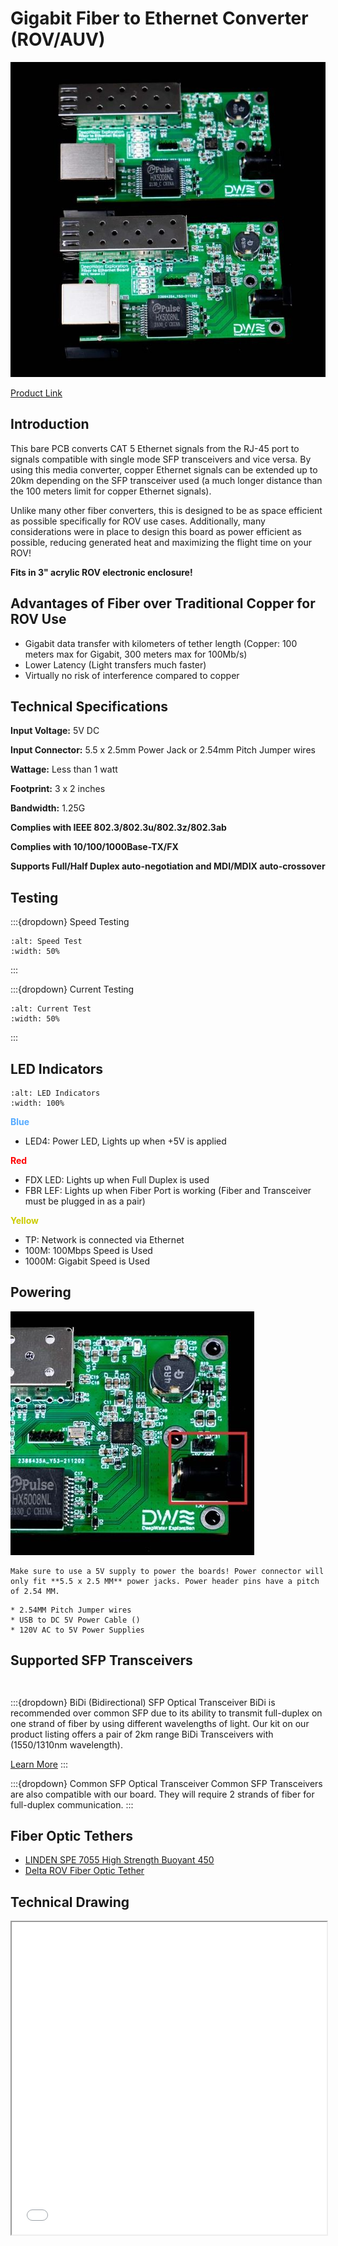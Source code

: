 # Gigabit Fiber to Ethernet Converter (ROV/AUV)

[![Fiber Board](../img/fiberboard/ROVFiberBoardMainPic_590x.jpg)](https://exploredeepwater.com/products/ethernet-fiber-converter)

[Product Link](https://exploredeepwater.com/products/ethernet-fiber-converter)

## Introduction

This bare PCB converts CAT 5 Ethernet signals from the RJ-45 port to signals compatible with single mode SFP transceivers and vice versa. By using this media converter, copper Ethernet signals can be extended up to 20km depending on the SFP transceiver used (a much longer distance than the 100 meters limit for copper Ethernet signals).

Unlike many other fiber converters, this is designed to be as space efficient as possible specifically for ROV use cases. Additionally, many considerations were in place to design this board as power efficient as possible, reducing generated heat and maximizing the flight time on your ROV!

**Fits in 3" acrylic ROV electronic enclosure!**

## Advantages of Fiber over Traditional Copper for ROV Use

* Gigabit data transfer with kilometers of tether length (Copper: 100 meters max for Gigabit, 300 meters max for 100Mb/s)
* Lower Latency (Light transfers much faster)
* Virtually no risk of interference compared to copper 

## Technical Specifications

**Input Voltage:** 5V DC

**Input Connector:** 5.5 x 2.5mm Power Jack or 2.54mm Pitch Jumper wires

**Wattage:** Less than 1 watt

**Footprint:** 3 x 2 inches

**Bandwidth:** 1.25G

**Complies with IEEE 802.3/802.3u/802.3z/802.3ab**

**Complies with 10/100/1000Base-TX/FX**

**Supports Full/Half Duplex auto-negotiation and MDI/MDIX auto-crossover**

## Testing

:::{dropdown} Speed Testing
```{image} ../img/fiberboard/speed_test.png
:alt: Speed Test
:width: 50%
```
:::

:::{dropdown} Current Testing
```{image} ../img/fiberboard/current_test.png
:alt: Current Test
:width: 50%
```
:::

## LED Indicators
```{image} ../img/fiberboard/LED_indicators.png
:alt: LED Indicators
:width: 100%
```

<span style="color: #55aaff; font-weight: bold">Blue</span>
* LED4: Power LED, Lights up when +5V is applied

<span style="color: red; font-weight: bold">Red</span>
* FDX LED: Lights up when Full Duplex is used
* FBR LEF: Lights up when Fiber Port is working (Fiber and Transceiver must be plugged in as a pair)

<span style="color: #CCCC00; font-weight: bold">Yellow</span>
* TP: Network is connected via Ethernet
* 100M: 100Mbps Speed is Used
* 1000M: Gigabit Speed is Used

## Powering

![Fiber Board](../img/fiberboard/ROV_Fiber_Board_Power_Connector_390x.jpg)

```{warning} 
Make sure to use a 5V supply to power the boards! Power connector will only fit **5.5 x 2.5 MM** power jacks. Power header pins have a pitch of 2.54 MM.
```

```{admonition} Recommended Methods for Powering
* 2.54MM Pitch Jumper wires
* USB to DC 5V Power Cable ()
* 120V AC to 5V Power Supplies
```

## Supported SFP Transceivers

```{important} All SFP optical transceiver  used on the board must be **1.25Gb/s data rate** and designed for **10/100/1000Base-TX/FX**
```
```{warning} SFP transceivers use CLASS 1 laser. Do not look directly at the light emitting device.

```

:::{dropdown} BiDi (Bidirectional) SFP Optical Transceiver 
BiDi is recommended over common SFP due to its ability to transmit full-duplex on one strand of fiber by using different wavelengths of light. Our kit on our product listing offers a pair of 2km range BiDi Transceivers with (1550/1310nm wavelength).

[Learn More](https://blog.fluxlight.com/2016/07/16/introduction-to-bidi-optical-transceivers/)
:::

:::{dropdown} Common SFP Optical Transceiver
Common SFP Transceivers are also compatible with our board. They will require 2 strands of fiber for full-duplex communication.
:::

## Fiber Optic Tethers

* [LINDEN SPE 7055 High Strength Buoyant 450](http://www.lindenphotonics.com/documents/Linden%20-%20Catalog%202017.pdf)
* [Delta ROV Fiber Optic Tether](http://www.deltarov.com/new/product/tether-1-sm-fiber-optic-1000m/)

## Technical Drawing

<iframe src="../_static/pdf/ROV_Fiber_Board.pdf" width="100%" height="500px">